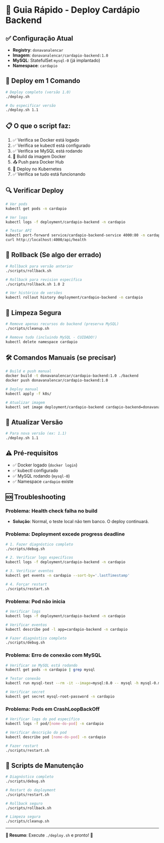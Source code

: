 # 🚀 Guia Rápido - Deploy Cardápio Backend

## ✅ Configuração Atual
- **Registry**: `donavanalencar`
- **Imagem**: `donavanalencar/cardapio-backend:1.0`
- **MySQL**: StatefulSet `mysql-0` (já implantado)
- **Namespace**: `cardapio`

## 🚀 Deploy em 1 Comando

```bash
# Deploy completo (versão 1.0)
./deploy.sh

# Ou especificar versão
./deploy.sh 1.1
```

## 📋 O que o script faz:

1. ✅ Verifica se Docker está logado
2. ✅ Verifica se kubectl está configurado  
3. ✅ Verifica se MySQL está rodando
4. 🔨 Build da imagem Docker
5. 📤 Push para Docker Hub
6. 🚀 Deploy no Kubernetes
7. ✅ Verifica se tudo está funcionando

## 🔍 Verificar Deploy

```bash
# Ver pods
kubectl get pods -n cardapio

# Ver logs
kubectl logs -f deployment/cardapio-backend -n cardapio

# Testar API
kubectl port-forward service/cardapio-backend-service 4000:80 -n cardapio
curl http://localhost:4000/api/health
```

## 🔄 Rollback (Se algo der errado)

```bash
# Rollback para versão anterior
./scripts/rollback.sh

# Rollback para revision específica
./scripts/rollback.sh 1.0 2

# Ver histórico de versões
kubectl rollout history deployment/cardapio-backend -n cardapio
```

## 🧹 Limpeza Segura

```bash
# Remove apenas recursos do backend (preserva MySQL)
./scripts/cleanup.sh

# Remove tudo (incluindo MySQL - CUIDADO!)
kubectl delete namespace cardapio
```

## 🛠️ Comandos Manuais (se precisar)

```bash
# Build e push manual
docker build -t donavanalencar/cardapio-backend:1.0 ./backend
docker push donavanalencar/cardapio-backend:1.0

# Deploy manual
kubectl apply -f k8s/

# Atualizar imagem
kubectl set image deployment/cardapio-backend cardapio-backend=donavanalencar/cardapio-backend:1.1 -n cardapio
```

## 🔄 Atualizar Versão

```bash
# Para nova versão (ex: 1.1)
./deploy.sh 1.1
```

## ⚠️ Pré-requisitos

- ✅ Docker logado (`docker login`)
- ✅ kubectl configurado
- ✅ MySQL rodando (`mysql-0`)
- ✅ Namespace `cardapio` existe

## 🆘 Troubleshooting

### Problema: Health check falha no build
- **Solução**: Normal, o teste local não tem banco. O deploy continuará.

### Problema: Deployment excede progress deadline
```bash
# 1. Fazer diagnóstico completo
./scripts/debug.sh

# 2. Verificar logs específicos
kubectl logs -f deployment/cardapio-backend -n cardapio

# 3. Verificar eventos
kubectl get events -n cardapio --sort-by='.lastTimestamp'

# 4. Forçar restart
./scripts/restart.sh
```

### Problema: Pod não inicia
```bash
# Verificar logs
kubectl logs -f deployment/cardapio-backend -n cardapio

# Verificar eventos
kubectl describe pod -l app=cardapio-backend -n cardapio

# Fazer diagnóstico completo
./scripts/debug.sh
```

### Problema: Erro de conexão com MySQL
```bash
# Verificar se MySQL está rodando
kubectl get pods -n cardapio | grep mysql

# Testar conexão
kubectl run mysql-test --rm -it --image=mysql:8.0 -- mysql -h mysql-0.mysql -u root -p

# Verificar secret
kubectl get secret mysql-root-password -n cardapio
```

### Problema: Pods em CrashLoopBackOff
```bash
# Verificar logs do pod específico
kubectl logs -f pod/[nome-do-pod] -n cardapio

# Verificar descrição do pod
kubectl describe pod [nome-do-pod] -n cardapio

# Fazer restart
./scripts/restart.sh
```

## 🔧 Scripts de Manutenção

```bash
# Diagnóstico completo
./scripts/debug.sh

# Restart do deployment
./scripts/restart.sh

# Rollback seguro
./scripts/rollback.sh

# Limpeza segura
./scripts/cleanup.sh
```

---

**🎯 Resumo**: Execute `./deploy.sh` e pronto! 🎉 